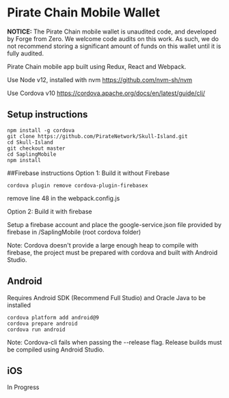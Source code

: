 # Pirate Chain Mobile Wallet

**NOTICE:**
The Pirate Chain mobile wallet is unaudited code, and developed by Forge from Zero. We welcome code audits on this work. As such, we do not recommend storing a significant amount of funds on this wallet until it is fully audited.


Pirate Chain mobile app built using Redux, React and Webpack.

Use Node v12, installed with nvm
https://github.com/nvm-sh/nvm

Use Cordova v10
https://cordova.apache.org/docs/en/latest/guide/cli/



## Setup instructions

```
npm install -g cordova
git clone https://github.com/PirateNetwork/Skull-Island.git
cd Skull-Island
git checkout master
cd SaplingMobile
npm install
```

##Firebase instructions
Option 1: Build it without Firebase
```
cordova plugin remove cordova-plugin-firebasex
```

remove line 48 in the webpack.config.js

Option 2: Build it with firebase

Setup a firebase account and place the google-service.json file provided by firebase in /SaplingMobile (root cordova folder)

Note: Cordova doesn't provide a large enough heap to compile with firebase, the project must be prepared with cordova and built with Android Studio.

## Android
Requires Android SDK (Recommend Full Studio) and Oracle Java to be installed
```
cordova platform add android@9
cordova prepare android
cordova run android
```

Note: Cordova-cli fails when passing the --release flag. Release builds must be compiled using Android Studio.


## iOS

In Progress
